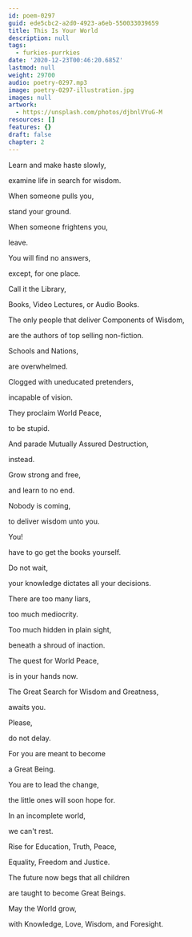 ```yaml
---
id: poem-0297
guid: ede5cbc2-a2d0-4923-a6eb-550033039659
title: This Is Your World
description: null
tags:
  - furkies-purrkies
date: '2020-12-23T00:46:20.685Z'
lastmod: null
weight: 29700
audio: poetry-0297.mp3
image: poetry-0297-illustration.jpg
images: null
artwork:
  - https://unsplash.com/photos/djbnlVYuG-M
resources: []
features: {}
draft: false
chapter: 2
---
```


Learn and make haste slowly,

examine life in search for wisdom.

When someone pulls you,

stand your ground.

When someone frightens you,

leave.

You will find no answers,

except, for one place.

Call it the Library,

Books, Video Lectures, or Audio Books.

The only people that deliver Components of Wisdom,

are the authors of top selling non-fiction.

Schools and Nations,

are overwhelmed.

Clogged with uneducated pretenders,

incapable of vision.

They proclaim World Peace,

to be stupid.

And parade Mutually Assured Destruction,

instead.

Grow strong and free,

and learn to no end.

Nobody is coming,

to deliver wisdom unto you.

You!

have to go get the books yourself.

Do not wait,

your knowledge dictates all your decisions.

There are too many liars,

too much mediocrity.

Too much hidden in plain sight,

beneath a shroud of inaction.

The quest for World Peace,

is in your hands now.

The Great Search for Wisdom and Greatness,

awaits you.

Please,

do not delay.

For you are meant to become

a Great Being.

You are to lead the change,

the little ones will soon hope for.

In an incomplete world,

we can't rest.

Rise for Education, Truth, Peace,

Equality, Freedom and Justice.

The future now begs that all children

are taught to become Great Beings.

May the World grow,

with Knowledge, Love, Wisdom, and Foresight.
